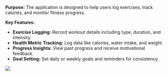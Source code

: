 <b>Purpose:</b> The application is designed to help users log exercises, track calories, and monitor fitness progress.

**Key Features:**

<ul>
  <li><b>Exercise Logging:</b> Record workout details including type, duration, and intensity. </li>
  <li><b>Health Metric Tracking:</b> Log data like calories, water intake, and weight. </li>
  <li><b>Progress Insights:</b> View past progress and receive motivational feedback.</li>
  <li><b>Goal Setting:</b> Set daily or weekly goals and reminders for consistency.</li>
</ul>

<img src="https://github.com/user-attachments/assets/b70e1f1c-256c-4ea9-9628-ed1c96d1d8c1">
